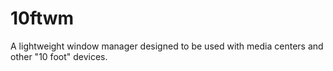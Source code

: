 10ftwm
======

A lightweight window manager designed to be used with media centers and other "10 foot" devices.
